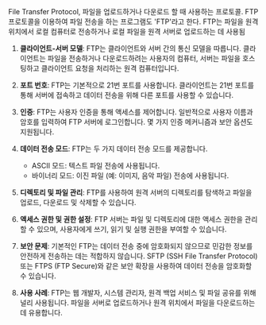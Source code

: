 File Transfer Protocol, 파일을 업로드하거나 다운로드 할 때 사용하는 프로토콜. FTP 프로토콜을 이용하여 파일 전송을 하는 프로그램도 'FTP'라고 한다.
FTP는 파일을 원격 위치에서 로컬 컴퓨터로 전송하거나 로컬 파일을 원격 서버로 업로드하는 데 사용됨

1. **클라이언트-서버 모델**: FTP는 클라이언트와 서버 간의 통신 모델을 따릅니다. 클라이언트는 파일을 전송하거나 다운로드하려는 사용자의 컴퓨터, 서버는 파일을 호스팅하고 클라이언트 요청을 처리하는 원격 컴퓨터입니다.
    
2. **포트 번호**: FTP는 기본적으로 21번 포트를 사용합니다. 클라이언트는 21번 포트를 통해 서버에 접속하고 데이터 전송을 위해 다른 포트를 사용할 수 있습니다.
    
3. **인증**: FTP는 사용자 인증을 통해 액세스를 제어합니다. 일반적으로 사용자 이름과 암호를 입력하여 FTP 서버에 로그인합니다. 몇 가지 인증 메커니즘과 보안 옵션도 지원됩니다.
    
4. **데이터 전송 모드**: FTP는 두 가지 데이터 전송 모드를 제공합니다.
    
    - ASCII 모드: 텍스트 파일 전송에 사용됩니다.
    - 바이너리 모드: 이진 파일 (예: 이미지, 음악 파일) 전송에 사용됩니다.
5. **디렉토리 및 파일 관리**: FTP를 사용하여 원격 서버의 디렉토리를 탐색하고 파일을 업로드, 다운로드 및 삭제할 수 있습니다.
    
6. **액세스 권한 및 권한 설정**: FTP 서버는 파일 및 디렉토리에 대한 액세스 권한을 관리할 수 있으며, 사용자에게 쓰기, 읽기 및 실행 권한을 부여할 수 있습니다.
    
7. **보안 문제**: 기본적인 FTP는 데이터 전송 중에 암호화되지 않으므로 민감한 정보를 안전하게 전송하는 데는 적합하지 않습니다. SFTP (SSH File Transfer Protocol) 또는 FTPS (FTP Secure)와 같은 보안 확장을 사용하여 데이터 전송을 암호화할 수 있습니다.
    
8. **사용 사례**: FTP는 웹 개발자, 시스템 관리자, 원격 백업 서비스 및 파일 공유를 위해 널리 사용됩니다. 파일을 서버로 업로드하거나 원격 위치에서 파일을 다운로드하는 데 유용합니다.
